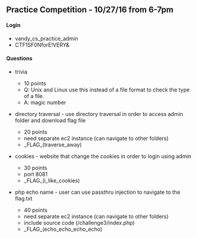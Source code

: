 ## Practice Competition - 10/27/16 from 6-7pm

#### Login
- vandy_cs_practice_admin
- CTF1SF0NforE!VERY&

#### Questions
- trivia
  - 10 points
  - Q: Unix and Linux use this instead of a file format to check the type of a file.
  - A: magic number

- directory traversal - use directory traversal in order to access admin folder and download flag file
  - 20 points
  - need separate ec2 instance (can navigate to other folders)
  - \_FLAG_(traverse_away)

- cookies - website that change the cookies in order to login using admin
  - 30 points
  - port 8081
  - \_FLAG_(i_like_cookies)

- php echo name - user can use passthru injection to navigate to the flag.txt
  - 40 points
  - need separate ec2 instance (can navigate to other folders)
  - include source code (/challenge3/index.php)
  - \_FLAG_(echo_echo_echo_echo)
